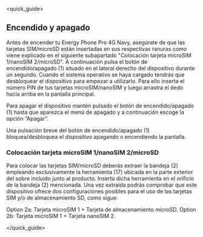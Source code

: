 <quick_guide>
## Encendido y apagado

Antes de encender tu Energy Phone Pro 4G Navy, asegúrate de que las tarjetas SIM/microSD están insertadas en sus respectivas ranuras como viene explicado en el siguiente subapartado "Colocación tarjeta microSIM 1/nanoSIM 2/microSD". A continuación pulsa el botón de encendido/apagado (1) situado en el lateral derecho del dispositivo durante un segundo. Cuando el sistema operativo se haya cargado tendrás que desbloquear el dispositivo para empezar a utilizarlo. Para ello inserta el número PIN de tus tarjetas microSIM/nanoSIM y luego arrastra el dedo hacia arriba en la pantalla principal.

Para apagar el dispositivo mantén pulsado el botón de encendido/apagado (1) hasta que aparezca el menú de apagado y a continuación escoge la opción “Apagar”.

Una pulsación breve del botón de encendido/apagado (1) bloquea/desbloquea el dispositivo apagando o encendiendo la pantalla.

### Colocación tarjeta microSIM 1/nanoSIM 2/microSD

Para colocar las tarjetas SIM/microSD deberás extraer la bandeja (2) empleando exclusivamente la herramienta (17) ubicada en la parte exterior del sobre incluido junto al producto. Inserta dicha herramienta en el orificio de la bandeja (2) mencionada. Una vez extraída podrás comprobar que este dispositivo ofrece dos configuraciones posibles para el uso de las tarjetas SIM
y/o de almacenamiento SD, como sigue:

Option 2a: Tarjeta microSIM 1 + Tarjeta de almacenamiento microSD.
Option 2b: Tarjeta microSIM 1 + Tarjeta nanoSIM 2.

</quick_guide>
